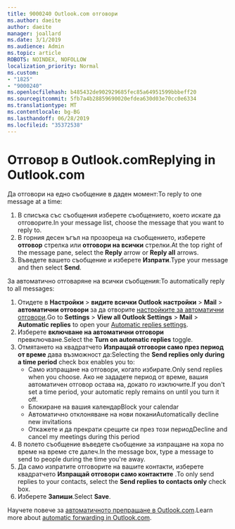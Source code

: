 ```yaml
---
title: 9000240 Outlook.com отговори
ms.author: daeite
author: daeite
manager: joallard
ms.date: 3/1/2019
ms.audience: Admin
ms.topic: article
ROBOTS: NOINDEX, NOFOLLOW
localization_priority: Normal
ms.custom:
- "1825"
- "9000240"
ms.openlocfilehash: b485432de902929685fec85a64951599bbbeff20
ms.sourcegitcommit: 5fb7a4b28859690020efdea630d03e70cc0e6334
ms.translationtype: MT
ms.contentlocale: bg-BG
ms.lasthandoff: 06/28/2019
ms.locfileid: "35372538"
---
```

# <a name="replying-in-outlookcom"></a><span data-ttu-id="06d66-102">Отговор в Outlook.com</span><span class="sxs-lookup"><span data-stu-id="06d66-102">Replying in Outlook.com</span></span>

<span data-ttu-id="06d66-103">Да отговори на едно съобщение в даден момент:</span><span class="sxs-lookup"><span data-stu-id="06d66-103">To reply to one message at a time:</span></span>

1. <span data-ttu-id="06d66-104">В списъка със съобщения изберете съобщението, което искате да отговорите.</span><span class="sxs-lookup"><span data-stu-id="06d66-104">In your message list, choose the message that you want to reply to.</span></span>
2. <span data-ttu-id="06d66-105">В горния десен ъгъл на прозореца на съобщението, изберете **отговор** стрелка или **отговори на всички** стрелки.</span><span class="sxs-lookup"><span data-stu-id="06d66-105">At the top right of the message pane, select the **Reply** arrow or **Reply all** arrows.</span></span>
3. <span data-ttu-id="06d66-106">Въведете вашето съобщение и изберете **Изпрати**.</span><span class="sxs-lookup"><span data-stu-id="06d66-106">Type your message and then select **Send**.</span></span>

<span data-ttu-id="06d66-107">За автоматично отговаряне на всички съобщения:</span><span class="sxs-lookup"><span data-stu-id="06d66-107">To automatically reply to all messages:</span></span>

1. <span data-ttu-id="06d66-108">Отидете в **Настройки** > **видите всички Outlook настройки** > **Mail** > **автоматични отговори** за да отворите [настройките за автоматични отговори](https://outlook.live.com/mail/options/mail/automaticReplies).</span><span class="sxs-lookup"><span data-stu-id="06d66-108">Go to **Settings** > **View all Outlook Settings** > **Mail** > **Automatic replies** to open your [Automatic replies settings](https://outlook.live.com/mail/options/mail/automaticReplies).</span></span>
2. <span data-ttu-id="06d66-109">Изберете **включване на автоматични отговори** превключване.</span><span class="sxs-lookup"><span data-stu-id="06d66-109">Select the **Turn on automatic replies** toggle.</span></span>
3. <span data-ttu-id="06d66-110">Отмятането на квадратчето **Изпращай отговори само през период от време** дава възможност да:</span><span class="sxs-lookup"><span data-stu-id="06d66-110">Selecting the **Send replies only during a time period** check box enables you to:</span></span>
    - <span data-ttu-id="06d66-111">Само изпращане на отговори, когато избирате.</span><span class="sxs-lookup"><span data-stu-id="06d66-111">Only send replies when you choose.</span></span> <span data-ttu-id="06d66-112">Ако не зададете период от време, вашия автоматичен отговор остава на, докато го изключите.</span><span class="sxs-lookup"><span data-stu-id="06d66-112">If you don't set a time period, your automatic reply remains on until you turn it off.</span></span>
    - <span data-ttu-id="06d66-113">Блокиране на вашия календар</span><span class="sxs-lookup"><span data-stu-id="06d66-113">Block your calendar</span></span>
    - <span data-ttu-id="06d66-114">Автоматично отклоняване на нови покани</span><span class="sxs-lookup"><span data-stu-id="06d66-114">Automatically decline new invitations</span></span>
    - <span data-ttu-id="06d66-115">Откажете и да прекрати срещите си през този период</span><span class="sxs-lookup"><span data-stu-id="06d66-115">Decline and cancel my meetings during this period</span></span>
4. <span data-ttu-id="06d66-116">В полето съобщение въведете съобщение за изпращане на хора по време на време сте далеч.</span><span class="sxs-lookup"><span data-stu-id="06d66-116">In the message box, type a message to send to people during the time you're away.</span></span>
5. <span data-ttu-id="06d66-117">Да само изпратите отговорите на вашите контакти, изберете квадратчето **Изпращай отговори само контактите** .</span><span class="sxs-lookup"><span data-stu-id="06d66-117">To only send replies to your contacts, select the **Send replies to contacts only** check box.</span></span>
6. <span data-ttu-id="06d66-118">Изберете **Запиши**.</span><span class="sxs-lookup"><span data-stu-id="06d66-118">Select **Save**.</span></span>

<span data-ttu-id="06d66-119">Научете повече за [автоматичното препращане в Outlook.com](https://support.office.com/article/14614626-9855-48dc-a986-dec81d07b1a0).</span><span class="sxs-lookup"><span data-stu-id="06d66-119">Learn more about [automatic forwarding in Outlook.com](https://support.office.com/article/14614626-9855-48dc-a986-dec81d07b1a0).</span></span>